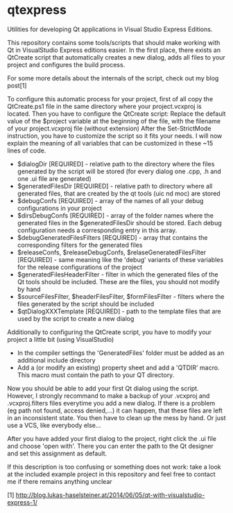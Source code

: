 qtexpress
=========

Utilities for developing Qt applications in Visual Studio Express Editions.

This repository contains some tools/scripts that should make working with Qt in VisualStudio Express editions easier. In the first place, there exists an QtCreate script that automatically creates a new dialog, adds all files to your project and configures the build process.

For some more details about the internals of the script, check out my blog post[1]

To configure this automatic process for your project, first of all copy the QtCreate.ps1 file in the same directory where your project.vcxproj is located.
Then you have to configure the QtCreate script:
Replace the default value of the $project variable at the beginning of the file, with the filename of your project.vcxproj file (without extension)
After the Set-StrictMode instruction, you have to customize the script so it fits your needs. I will now explain the meaning of all variables that can be customized in these ~15 lines of code.
- $dialogDir [REQUIRED] - relative path to the directory where the files generated by the script will be stored (for every dialog one .cpp, .h and one .ui file are generated)
- $generatedFilesDir [REQUIRED] - relative path to directory where all generated files, that are created by the qt tools (uic nd moc) are stored
- $debugConfs [REQUIRED] - array of the names of all your debug configurations in your project
- $dirsDebugConfs [REQUIRED] - array of the folder names where the generated files in the $generatedFilesDir should be stored. Each debug configuration needs a corresponding entry in this array. 
- $debugGeneratedFilesFilters [REQUIRED] - array that contains the corresponding filters for the generated files
- $releaseConfs, $releaseDebugConfs, $relaseGeneratedFilesFilter [REQUIRED] - same meaning like the 'debug' variants of these variables for the release configurations of the project
- $generatedFilesHeaderFilter - filter in which the generated files of the Qt tools should be included. These are the files, you should not modify by hand
- $sourceFilesFilter, $headerFilesFilter, $formFilesFilter - filters where the files generated by the script should be included
- $qtDialogXXXTemplate [REQUIRED] - path to the template files that are used by the script to create a new dialog

Additionally to configuring the QtCreate script, you have to modify your project a little bit (using VisualStudio)
- In the compiler settings the 'GeneratedFiles' folder must be added as an additional include directory
- Add a (or modify an existing) property sheet and add a 'QTDIR' macro. This macro must contain the path to your QT directory.

Now you should be able to add your first Qt dialog using the script. However, I strongly recommand to make a backup of your .vcxproj and .vcxproj.filters files everytime you add a new dialog. If there is a problem (eg path not found, access denied,...) it can happen, that these files are left in an inconsistent state. You then have to clean up the mess by hand. 
Or just use a VCS, like everybody else...

After you have added your first dialog to the project, right click the .ui file and choose 'open with'. There you can enter the path to the Qt designer and set this assignment as default. 

If this description is too confusing or something does not work: take a look at the included example project in this repository and feel free to contact me if there remains anything unclear

[1] http://blog.lukas-haselsteiner.at/2014/06/05/qt-with-visualstudio-express-1/
